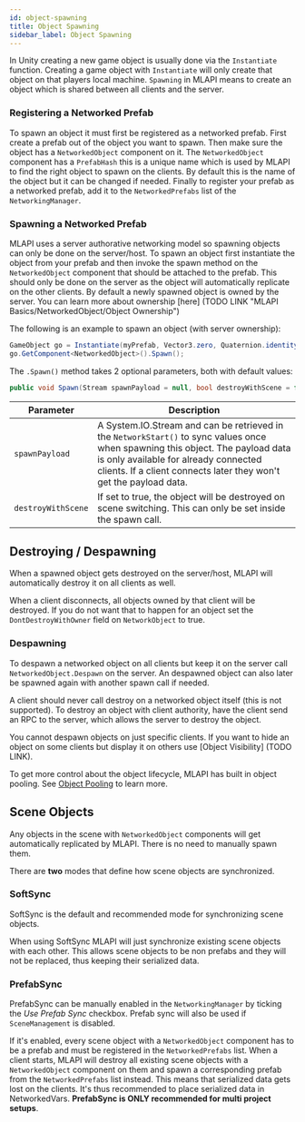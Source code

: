 ```yaml
---
id: object-spawning
title: Object Spawning
sidebar_label: Object Spawning
---
```


In Unity creating a new game object is usually done via the `Instantiate` function. Creating a game object with `Instantiate` will only create that object on
that players local machine. `Spawning` in MLAPI means to create an object which is shared between all clients and the server.

### Registering a Networked Prefab

To spawn an object it must first be registered as a networked prefab. First create a prefab out of the object you want to spawn.
Then make sure the object has a `NetworkedObject` component on it. The `NetworkedObject` component has a `PrefabHash` this is a unique name
which is used by MLAPI to find the right object to spawn on the clients. By default this is the name of the object but it can be changed if needed.
Finally to register your prefab as a networked prefab, add it to the `NetworkedPrefabs` list of the `NetworkingManager`.

### Spawning a Networked Prefab

MLAPI uses a server authorative networking model so spawning objects can only be done on the server/host.
To spawn an object first instantiate the object from your prefab and then invoke the spawn method on the `NetworkedObject` component that should be attached to the prefab.
This should only be done on the server as the object will automatically replicate on the other clients.
By default a newly spawned object is owned by the server. You can learn more about ownership [here] (TODO LINK "MLAPI Basics/NetworkedObject/Object Ownership")

The following is an example to spawn an object (with server ownership):

```csharp
GameObject go = Instantiate(myPrefab, Vector3.zero, Quaternion.identity);
go.GetComponent<NetworkedObject>().Spawn();
```

The `.Spawn()` method takes 2 optional parameters, both with default values:

```csharp
public void Spawn(Stream spawnPayload = null, bool destroyWithScene = false);
```

| Parameter | Description |
| -- | -- |
| `spawnPayload` | A System.IO.Stream and can be retrieved in the `NetworkStart()` to sync values once when spawning this object. The payload data is only available for already connected clients. If a client connects later they won't get the payload data. |
| `destroyWithScene` | If set to true, the object will be destroyed on scene switching. This can only be set inside the spawn call. |

## Destroying / Despawning

When a spawned object gets destroyed on the server/host, MLAPI will automatically destroy it on all clients as well.

When a client disconnects, all objects owned by that client will be destroyed. If you do not want that to happen for an object set the `DontDestroyWithOwner` field on `NetworkObject` to true.

### Despawning

To despawn a networked object on all clients but keep it on the server call `NetworkedObject.Despawn` on the server. An despawned object can also later be spawned again with another spawn call if needed.

A client should never call destroy on a networked object itself (this is not supported).  To destroy an object with client authority, have the client send an RPC to the server, which allows the server to destroy the object.

You cannot despawn objects on just specific clients. If you want to hide an object on some clients but display it on others use [Object Visibility] (TODO LINK).

To get more control about the object lifecycle, MLAPI has built in object pooling. See [Object Pooling](../advanced-topics/object-pooling.md) to learn more.

## Scene Objects

Any objects in the scene with `NetworkedObject` components will get automatically replicated by MLAPI. There is no need to manually spawn them.

There are **two** modes that define how scene objects are synchronized.

### SoftSync

SoftSync is the default and recommended mode for synchronizing scene objects.

When using SoftSync MLAPI will just synchronize existing scene objects with each other.
This allows scene objects to be non prefabs and they will not be replaced, thus keeping their serialized data.


### PrefabSync

PrefabSync can be manually enabled in the `NetworkingManager` by ticking the *Use Prefab Sync* checkbox. Prefab sync will also be used if `SceneManagement` is disabled.

If it's enabled, every scene object with a `NetworkedObject` component has to be a prefab and must be registered in the `NetworkedPrefabs` list. When a client starts, MLAPI will destroy all existing scene objects with a `NetworkedObject` component on them and spawn a corresponding prefab from the `NetworkedPrefabs` list instead. This means that serialized data gets lost on the clients. It's thus recommended to place serialized data in NetworkedVars.
**PrefabSync is ONLY recommended for multi project setups**.
